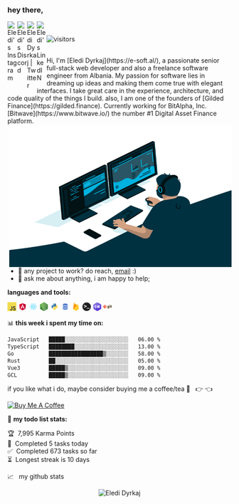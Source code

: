 ### hey there,

<a href="https://www.instagram.com/edyrkaj/">
  <img align="left" alt="Eledi's Instagram" width="22px" src="https://cdn.cdnlogo.com/logos/i/32/instagram-icon.svg" />
</a>
<a href="https://discord.gg/eNjDhYXV">
  <img align="left" alt="Eledi's Discord" width="22px" src="https://cdn.cdnlogo.com/logos/d/43/discord.svg" />
</a>
<a href="https://twitter.com/edyrkaj">
  <img align="left" alt="Eledi Dyrkaj | Twitter" width="22px" src="https://cdn.cdnlogo.com/logos/t/39/twitter.svg" />
</a>
<a href="https://www.linkedin.com/in/eledidyrkaj/">
  <img align="left" alt="Eledi's LinkedIN" width="22px" src="https://cdn.cdnlogo.com/logos/l/66/linkedin-icon.svg" />
</a>
</br>

![visitors](https://api.visitorbadge.io/api/visitors?path=https%3A%2F%2Fgithub.com%2Fedyrkaj%2Fedyrkaj&label=visitors&labelColor=%232ccce4&countColor=%23697689&style=flat)

<br />
Hi, I'm [Eledi Dyrkaj](https://e-soft.al/), a passionate senior full-stack web developer and also a freelance software engineer from Albania. My passion for software lies in dreaming up ideas and making them come true with elegant interfaces. I take great care in the experience, architecture, and code quality of the things I build.
also, I am one of the founders of [Gilded Finance](https://gilded.finance). Currently working for BitAlpha, Inc. [Bitwave](https://www.bitwave.io/) the number #1 Digital Asset Finance platform.
<br />
<img align="right" alt="GIF" src="https://github.com/edyrkaj/edyrkaj/blob/main/coding.gif?raw=true" width="500" height="320" />

- 💼 any project to work? do reach, [email](mailto:eledi.dyrkaj@e-soft.al) :)
- 💬 ask me about anything, i am happy to help;

**languages and tools:**

<code><img height="20" src="https://raw.githubusercontent.com/github/explore/80688e429a7d4ef2fca1e82350fe8e3517d3494d/topics/javascript/javascript.png"></code>
<code><img height="20" src="https://raw.githubusercontent.com/github/explore/80688e429a7d4ef2fca1e82350fe8e3517d3494d/topics/angular/angular.png"></code>
<code><img height="20" src="https://raw.githubusercontent.com/github/explore/80688e429a7d4ef2fca1e82350fe8e3517d3494d/topics/react/react.png"></code>
<code><img height="20" src="https://raw.githubusercontent.com/github/explore/80688e429a7d4ef2fca1e82350fe8e3517d3494d/topics/nodejs/nodejs.png"></code>
<code><img height="20" src="https://raw.githubusercontent.com/github/explore/80688e429a7d4ef2fca1e82350fe8e3517d3494d/topics/python/python.png"></code>
<code><img height="20" src="https://raw.githubusercontent.com/github/explore/80688e429a7d4ef2fca1e82350fe8e3517d3494d/topics/sql/sql.png"></code>
<code><img height="20" src="https://raw.githubusercontent.com/github/explore/80688e429a7d4ef2fca1e82350fe8e3517d3494d/topics/firebase/firebase.png"></code>
<code><img height="20" src="https://raw.githubusercontent.com/github/explore/80688e429a7d4ef2fca1e82350fe8e3517d3494d/topics/terminal/terminal.png"></code>
<code><img height="20" src="https://raw.githubusercontent.com/github/explore/80688e429a7d4ef2fca1e82350fe8e3517d3494d/topics/csharp/csharp.png"></code>
<code><img height="20" src="https://raw.githubusercontent.com/github/explore/80688e429a7d4ef2fca1e82350fe8e3517d3494d/topics/git/git.png"></code>
<!-- <code><img height="20" src="https://raw.githubusercontent.com/github/explore/80688e429a7d4ef2fca1e82350fe8e3517d3494d/topics/mysql/mysql.png"></code> -->
<!-- <code><img height="20" src="https://raw.githubusercontent.com/github/explore/80688e429a7d4ef2fca1e82350fe8e3517d3494d/topics/cpp/cpp.png"></code> -->
<!-- <code><img height="20" src="https://raw.githubusercontent.com/github/explore/5c058a388828bb5fde0bcafd4bc867b5bb3f26f3/topics/graphql/graphql.png"></code> -->

📊&nbsp;**this week i spent my time on:**

<!--START_SECTION:waka-->

```text
JavaScript   █████░░░░░░░░░░░░░░░░░░░░   06.00 %
TypeScript   ████████░░░░░░░░░░░░░░░░░   13.00 %
Go           █████████████████▒░░░░░░░   58.00 %
Rust         ██░░░░░░░░░░░░░░░░░░░░░░░   05.00 %
Vue3         █████▒░░░░░░░░░░░░░░░░░░░   09.00 %
GCL          █████▒░░░░░░░░░░░░░░░░░░░   09.00 %
```

<!--END_SECTION:waka-->

if you like what i do, maybe consider buying me a coffee/tea 🥺 &nbsp; 👉 👈

<a href="https://www.buymeacoffee.com/edyrkaj" target="_blank">
  <img src="https://cdn.buymeacoffee.com/buttons/v2/default-red.png" alt="Buy Me A Coffee" width="150" >
</a>

🚧  **my todo list stats:**
<!-- TODO-IST:START -->
🏆 &nbsp;7,995 Karma Points <br>
🌸 &nbsp;Completed 5 tasks today <br>
✅ &nbsp;Completed 673 tasks so far <br>
⏳ &nbsp;Longest streak is 10 days <br>
<!-- TODO-IST:END -->


📈 &nbsp; my github stats

<p align="center">
<img src="https://github-readme-stats.vercel.app/api?username=edyrkaj&count_private=true&show_icons=true" alt="Eledi Dyrkaj" />



